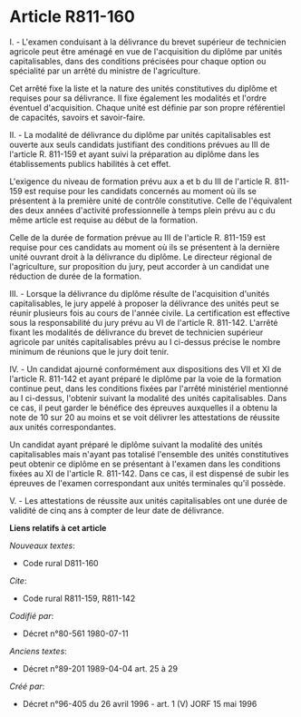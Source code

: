 # Article R811-160

I. - L'examen conduisant à la délivrance du brevet supérieur de technicien agricole peut être aménagé en vue de l'acquisition
du diplôme par unités capitalisables, dans des conditions précisées pour chaque option ou spécialité par un arrêté du
ministre de l'agriculture.

Cet arrêté fixe la liste et la nature des unités constitutives du diplôme et requises pour sa délivrance. Il fixe également
les modalités et l'ordre éventuel d'acquisition. Chaque unité est définie par son propre référentiel de capacités, savoirs et
savoir-faire.

II. - La modalité de délivrance du diplôme par unités capitalisables est ouverte aux seuls candidats justifiant des
conditions prévues au III de l'article R. 811-159 et ayant suivi la préparation au diplôme dans les établissements publics
habilités à cet effet.

L'exigence du niveau de formation prévu aux a et b du III de l'article R. 811-159 est requise pour les candidats concernés au
moment où ils se présentent à la première unité de contrôle constitutive. Celle de l'équivalent des deux années d'activité
professionnelle à temps plein prévu au c du même article est requise au début de la formation.

Celle de la durée de formation prévue au III de l'article R. 811-159 est requise pour ces candidats au moment où ils se
présentent à la dernière unité ouvrant droit à la délivrance du diplôme. Le directeur régional de l'agriculture, sur
proposition du jury, peut accorder à un candidat une réduction de durée de la formation.

III. - Lorsque la délivrance du diplôme résulte de l'acquisition d'unités capitalisables, le jury appelé à proposer la
délivrance des unités peut se réunir plusieurs fois au cours de l'année civile. La certification est effective sous la
responsabilité du jury prévu au VI de l'article R. 811-142. L'arrêté fixant les modalités de délivrance du brevet de
technicien supérieur agricole par unités capitalisables prévu au I ci-dessus précise le nombre minimum de réunions que le
jury doit tenir.

IV. - Un candidat ajourné conformément aux dispositions des VII et XI de l'article R. 811-142 et ayant préparé le diplôme par
la voie de la formation continue peut, dans les conditions fixées par l'arrêté ministériel mentionné au I ci-dessus,
l'obtenir suivant la modalité des unités capitalisables. Dans ce cas, il peut garder le bénéfice des épreuves auxquelles il a
obtenu la note de 10 sur 20 au moins et se voit délivrer les attestations de réussite aux unités correspondantes.

Un candidat ayant préparé le diplôme suivant la modalité des unités capitalisables mais n'ayant pas totalisé l'ensemble des
unités constitutives peut obtenir ce diplôme en se présentant à l'examen dans les conditions fixées au XI de l'article R.
811-142. Dans ce cas, il est dispensé de subir les épreuves de l'examen correspondant aux unités terminales qu'il possède.

V. - Les attestations de réussite aux unités capitalisables ont une durée de validité de cinq ans à compter de leur date de
délivrance.

**Liens relatifs à cet article**

_Nouveaux textes_:

  - Code rural D811-160

_Cite_:

  - Code rural R811-159, R811-142

_Codifié par_:

  - Décret n°80-561 1980-07-11

_Anciens textes_:

  - Décret n°89-201 1989-04-04 art. 25 à 29

_Créé par_:

  - Décret n°96-405 du 26 avril 1996 - art. 1 (V) JORF 15 mai 1996
